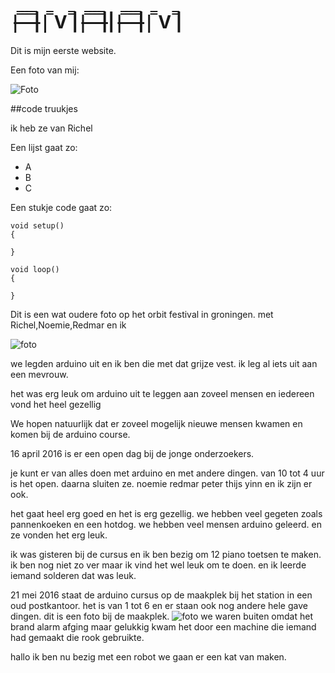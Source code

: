 # |̶̿ ̶̿ ̶̿ ̶̿||̿ V ̿||̶̿ ̶̿ ̶̿ ̶̿|||̶̿ ̶̿ ̶̿ ̶̿||̿ V ̿|


Dit is mijn eerste website.

Een foto van mij:

![Foto](zonsondergangSanlucarxcf.jpg)

##code truukjes

ik heb ze van Richel



Een lijst gaat zo:

 * A
 * B
 * C

Een stukje code gaat zo:

```
void setup() 
{

}

void loop()
{

}
```


Dit is een wat oudere foto op het orbit festival in groningen.
met Richel,Noemie,Redmar en ik



![foto](20151218OrbitFest.jpg)





we legden arduino uit en ik ben die met dat grijze vest.
ik leg al iets uit aan een mevrouw.

het was erg leuk om arduino uit te leggen aan zoveel mensen en iedereen vond het heel gezellig

We hopen natuurlijk dat er zoveel mogelijk nieuwe mensen kwamen en komen bij de arduino course.

16 april 2016 is er een open dag bij de jonge onderzoekers.

je kunt er van alles doen met arduino en met andere dingen.
van 10 tot 4 uur is het open.
daarna sluiten ze.
noemie redmar peter thijs yinn en ik zijn er ook.

het gaat heel erg goed en het is erg gezellig.
we hebben veel gegeten zoals pannenkoeken en een hotdog.
we hebben veel mensen arduino geleerd.
en ze vonden het erg leuk.

ik was gisteren bij de cursus en ik ben bezig om 12 piano toetsen te maken.
ik ben nog niet zo ver maar ik vind het wel leuk om te doen.
en ik leerde iemand solderen dat was leuk.

21 mei 2016 staat de arduino cursus op de maakplek
bij het station in een oud postkantoor.
het is van 1 tot 6 en er staan ook nog andere hele gave dingen.
dit is een foto bij de maakplek.
![foto](20160521Maakplek2.jpg)
we waren buiten omdat het brand alarm afging maar gelukkig kwam het door een machine die iemand had gemaakt die rook gebruikte.


hallo ik ben nu bezig met een robot we gaan er een kat van maken.







